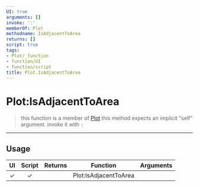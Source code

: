 ```yaml
---
UI: true
arguments: []
invoke: ':'
memberOf: Plot
methodname: IsAdjacentToArea
returns: []
script: true
tags:
- Plot/_function
- function/UI
- function/script
title: Plot.IsAdjacentToArea
---
```

# Plot:IsAdjacentToArea
> this function is a member of [Plot](civ-6/lua/Plot.md)
> this method expects an implicit "self" argument. invoke it with `:`
-----
## Usage
|  UI | Script | Returns | Function | Arguments |
|:---:|:------:|-------:|:--------:|:---------|
|✓|✓||Plot:IsAdjacentToArea||
